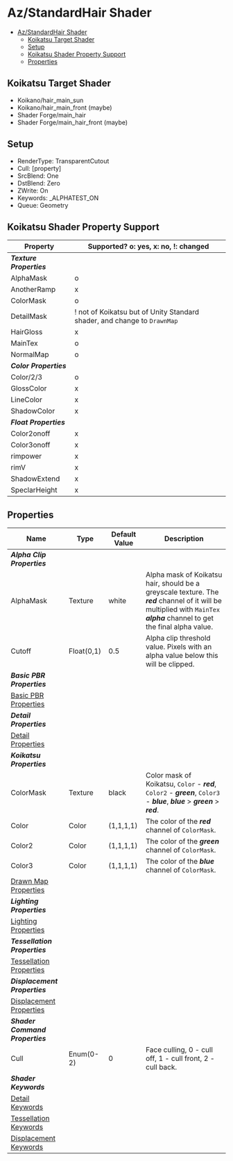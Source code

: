 # Az/StandardHair Shader

- [Az/StandardHair Shader](#azstandardhair-shader)
  - [Koikatsu Target Shader](#koikatsu-target-shader)
  - [Setup](#setup)
  - [Koikatsu Shader Property Support](#koikatsu-shader-property-support)
  - [Properties](#properties)

## Koikatsu Target Shader
- Koikano/hair_main_sun
- Koikano/hair_main_front (maybe)
- Shader Forge/main_hair
- Shader Forge/main_hair_front (maybe)

## Setup
- RenderType: TransparentCutout
- Cull: [property]
- SrcBlend: One
- DstBlend: Zero
- ZWrite: On
- Keywords: _ALPHATEST_ON
- Queue: Geometry

## Koikatsu Shader Property Support
| Property                 | Supported? o: yes, x: no, !: changed                                     |
| ------------------------ | ------------------------------------------------------------------------ |
| ***Texture Properties*** |                                                                          |
| AlphaMask                | o                                                                        |
| AnotherRamp              | x                                                                        |
| ColorMask                | o                                                                        |
| DetailMask               | ! not of Koikatsu but of Unity Standard shader, and change to `DrawnMap` |
| HairGloss                | x                                                                        |
| MainTex                  | o                                                                        |
| NormalMap                | o                                                                        |
| ***Color Properties***   |                                                                          |
| Color/2/3                | o                                                                        |
| GlossColor               | x                                                                        |
| LineColor                | x                                                                        |
| ShadowColor              | x                                                                        |
| ***Float Properties***   |                                                                          |
| Color2onoff              | x                                                                        |
| Color3onoff              | x                                                                        |
| rimpower                 | x                                                                        |
| rimV                     | x                                                                        |
| ShadowExtend             | x                                                                        |
| SpeclarHeight            | x                                                                        |

## Properties
| Name                                                             | Type       | Default Value | Description                                                                                                                                                                 |
| ---------------------------------------------------------------- | ---------- | ------------- | --------------------------------------------------------------------------------------------------------------------------------------------------------------------------- |
| ***Alpha Clip Properties***                                      |            |               |                                                                                                                                                                             |
| AlphaMask                                                        | Texture    | white         | Alpha mask of Koikatsu hair, should be a greyscale texture. The ***red*** channel of it will be multiplied with `MainTex` ***alpha*** channel to get the final alpha value. |
| Cutoff                                                           | Float(0,1) | 0.5           | Alpha clip threshold value. Pixels with an alpha value below this will be clipped.                                                                                          |
| ***Basic PBR Properties***                                       |            |               |                                                                                                                                                                             |
| [Basic PBR Properties](basic_pbr_properties.md)                  |            |               |                                                                                                                                                                             |
| ***Detail Properties***                                          |            |               |                                                                                                                                                                             |
| [Detail Properties](detail_properties.md#properties)             |            |               |                                                                                                                                                                             |
| ***Koikatsu Properties***                                        |            |               |                                                                                                                                                                             |
| ColorMask                                                        | Texture    | black         | Color mask of Koikatsu, `Color` - ***red***, `Color2` - ***green***, `Color3` - ***blue***, ***blue*** > ***green*** > ***red***.                                           |
| Color                                                            | Color      | (1,1,1,1)     | The color of the ***red*** channel of `ColorMask`.                                                                                                                          |
| Color2                                                           | Color      | (1,1,1,1)     | The color of the ***green*** channel of `ColorMask`.                                                                                                                        |
| Color3                                                           | Color      | (1,1,1,1)     | The color of the ***blue*** channel of `ColorMask`.                                                                                                                         |
| [Drawn Map Properties](drawn_map_properties.md)                  |            |               |                                                                                                                                                                             |
| ***Lighting Properties***                                        |            |               |                                                                                                                                                                             |
| [Lighting Properties](lighting_properties.md)                    |            |               |                                                                                                                                                                             |
| ***Tessellation Properties***                                    |            |               |                                                                                                                                                                             |
| [Tessellation Properties](tessellation_properties.md#properties) |            |               |                                                                                                                                                                             |
| ***Displacement Properties***                                    |            |               |                                                                                                                                                                             |
| [Displacement Properties](displacement_properties.md#properties) |            |               |                                                                                                                                                                             |
| ***Shader Command Properties***                                  |            |               |                                                                                                                                                                             |
| Cull                                                             | Enum(0-2)  | 0             | Face culling, 0 - cull off, 1 - cull front, 2 - cull back.                                                                                                                  |
| ***Shader Keywords***                                            |            |               |                                                                                                                                                                             |
| [Detail Keywords](detail_properties.md#keywords)                 |            |               |                                                                                                                                                                             |
| [Tessellation Keywords](tessellation_properties.md#keywords)     |            |               |                                                                                                                                                                             |
| [Displacement Keywords](displacement_properties.md#keywords)     |            |               |                                                                                                                                                                             |